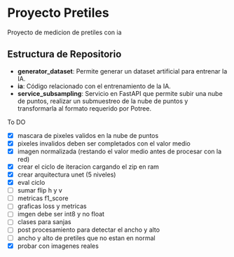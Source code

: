 # Proyecto Pretiles

Proyecto de medicion de pretiles con ia 

## Estructura de Repositorio

- **generator_dataset**: Permite generar un dataset artificial para entrenar la IA.
- **ia**: Código relacionado con el entrenamiento de la IA.
- **service_subsampling**: Servicio en FastAPI que permite subir una nube de puntos, realizar un submuestreo de la nube de puntos y transformarla al formato requerido por Potree.


To DO
- [x] mascara de pixeles validos en la nube de puntos
- [x] pixeles invalidos deben ser completados con el valor medio
- [x] imagen normalizada (restando el valor medio antes de procesar con la red)
- [x] crear el ciclo de iteracion cargando el zip en ram
- [x] crear arquitectura unet (5 niveles)
- [x] eval ciclo
- [ ] sumar flip h y v
- [ ] metricas f1_score
- [ ] graficas loss y metricas
- [ ] imgen debe ser int8 y no float
- [ ] clases para sanjas
- [ ] post procesamiento para detectar el ancho y alto
- [ ] ancho y alto de pretiles que no estan en normal
- [x] probar con imagenes reales